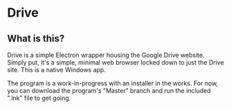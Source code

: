 # Drive

##  What is this?
Drive is a simple Electron wrapper housing the Google Drive website. Simply put, it's a simple, minimal web browser locked down to just the Drive site. This is a native Windows app.

The program is a work-in-progress with an installer in the works. For now, you can download the program's "Master" branch and run the included ".lnk" file to get going.
